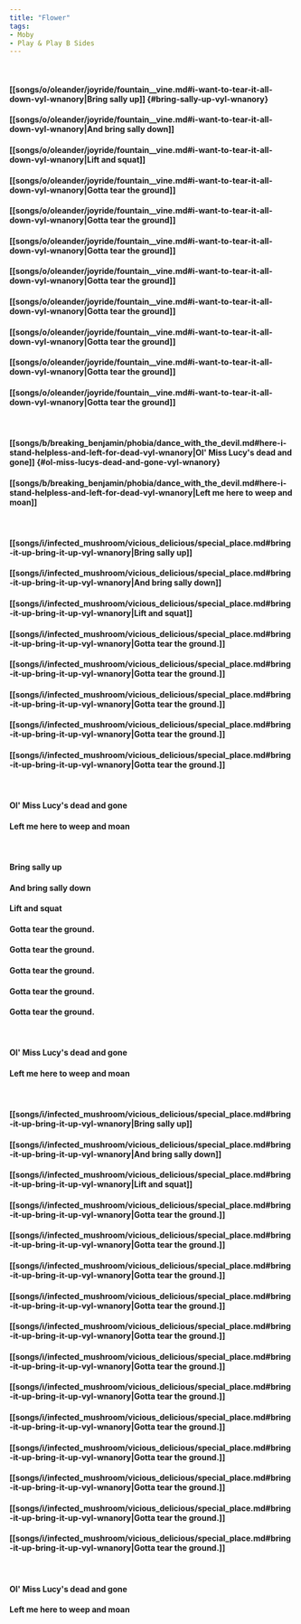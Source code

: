 ```yaml
---
title: "Flower"
tags:
- Moby
- Play & Play B Sides
---
```

&nbsp;
#### [[songs/o/oleander/joyride/fountain__vine.md#i-want-to-tear-it-all-down-vyl-wnanory|Bring sally up]] {#bring-sally-up-vyl-wnanory}
#### [[songs/o/oleander/joyride/fountain__vine.md#i-want-to-tear-it-all-down-vyl-wnanory|And bring sally down]]
#### [[songs/o/oleander/joyride/fountain__vine.md#i-want-to-tear-it-all-down-vyl-wnanory|Lift and squat]]
#### [[songs/o/oleander/joyride/fountain__vine.md#i-want-to-tear-it-all-down-vyl-wnanory|Gotta tear the ground]]
#### [[songs/o/oleander/joyride/fountain__vine.md#i-want-to-tear-it-all-down-vyl-wnanory|Gotta tear the ground]]
#### [[songs/o/oleander/joyride/fountain__vine.md#i-want-to-tear-it-all-down-vyl-wnanory|Gotta tear the ground]]
#### [[songs/o/oleander/joyride/fountain__vine.md#i-want-to-tear-it-all-down-vyl-wnanory|Gotta tear the ground]]
#### [[songs/o/oleander/joyride/fountain__vine.md#i-want-to-tear-it-all-down-vyl-wnanory|Gotta tear the ground]]
#### [[songs/o/oleander/joyride/fountain__vine.md#i-want-to-tear-it-all-down-vyl-wnanory|Gotta tear the ground]]
#### [[songs/o/oleander/joyride/fountain__vine.md#i-want-to-tear-it-all-down-vyl-wnanory|Gotta tear the ground]]
#### [[songs/o/oleander/joyride/fountain__vine.md#i-want-to-tear-it-all-down-vyl-wnanory|Gotta tear the ground]]
&nbsp;
#### [[songs/b/breaking_benjamin/phobia/dance_with_the_devil.md#here-i-stand-helpless-and-left-for-dead-vyl-wnanory|Ol' Miss Lucy's dead and gone]] {#ol-miss-lucys-dead-and-gone-vyl-wnanory}
#### [[songs/b/breaking_benjamin/phobia/dance_with_the_devil.md#here-i-stand-helpless-and-left-for-dead-vyl-wnanory|Left me here to weep and moan]]
&nbsp;
#### [[songs/i/infected_mushroom/vicious_delicious/special_place.md#bring-it-up-bring-it-up-vyl-wnanory|Bring sally up]]
#### [[songs/i/infected_mushroom/vicious_delicious/special_place.md#bring-it-up-bring-it-up-vyl-wnanory|And bring sally down]]
#### [[songs/i/infected_mushroom/vicious_delicious/special_place.md#bring-it-up-bring-it-up-vyl-wnanory|Lift and squat]]
#### [[songs/i/infected_mushroom/vicious_delicious/special_place.md#bring-it-up-bring-it-up-vyl-wnanory|Gotta tear the ground.]]
#### [[songs/i/infected_mushroom/vicious_delicious/special_place.md#bring-it-up-bring-it-up-vyl-wnanory|Gotta tear the ground.]]
#### [[songs/i/infected_mushroom/vicious_delicious/special_place.md#bring-it-up-bring-it-up-vyl-wnanory|Gotta tear the ground.]]
#### [[songs/i/infected_mushroom/vicious_delicious/special_place.md#bring-it-up-bring-it-up-vyl-wnanory|Gotta tear the ground.]]
#### [[songs/i/infected_mushroom/vicious_delicious/special_place.md#bring-it-up-bring-it-up-vyl-wnanory|Gotta tear the ground.]]
&nbsp;
#### Ol' Miss Lucy's dead and gone
#### Left me here to weep and moan
&nbsp;
#### Bring sally up
#### And bring sally down
#### Lift and squat
#### Gotta tear the ground.
#### Gotta tear the ground.
#### Gotta tear the ground.
#### Gotta tear the ground.
#### Gotta tear the ground.
&nbsp;
#### Ol' Miss Lucy's dead and gone
#### Left me here to weep and moan
&nbsp;
#### [[songs/i/infected_mushroom/vicious_delicious/special_place.md#bring-it-up-bring-it-up-vyl-wnanory|Bring sally up]]
#### [[songs/i/infected_mushroom/vicious_delicious/special_place.md#bring-it-up-bring-it-up-vyl-wnanory|And bring sally down]]
#### [[songs/i/infected_mushroom/vicious_delicious/special_place.md#bring-it-up-bring-it-up-vyl-wnanory|Lift and squat]]
#### [[songs/i/infected_mushroom/vicious_delicious/special_place.md#bring-it-up-bring-it-up-vyl-wnanory|Gotta tear the ground.]]
#### [[songs/i/infected_mushroom/vicious_delicious/special_place.md#bring-it-up-bring-it-up-vyl-wnanory|Gotta tear the ground.]]
#### [[songs/i/infected_mushroom/vicious_delicious/special_place.md#bring-it-up-bring-it-up-vyl-wnanory|Gotta tear the ground.]]
#### [[songs/i/infected_mushroom/vicious_delicious/special_place.md#bring-it-up-bring-it-up-vyl-wnanory|Gotta tear the ground.]]
#### [[songs/i/infected_mushroom/vicious_delicious/special_place.md#bring-it-up-bring-it-up-vyl-wnanory|Gotta tear the ground.]]
#### [[songs/i/infected_mushroom/vicious_delicious/special_place.md#bring-it-up-bring-it-up-vyl-wnanory|Gotta tear the ground.]]
#### [[songs/i/infected_mushroom/vicious_delicious/special_place.md#bring-it-up-bring-it-up-vyl-wnanory|Gotta tear the ground.]]
#### [[songs/i/infected_mushroom/vicious_delicious/special_place.md#bring-it-up-bring-it-up-vyl-wnanory|Gotta tear the ground.]]
#### [[songs/i/infected_mushroom/vicious_delicious/special_place.md#bring-it-up-bring-it-up-vyl-wnanory|Gotta tear the ground.]]
#### [[songs/i/infected_mushroom/vicious_delicious/special_place.md#bring-it-up-bring-it-up-vyl-wnanory|Gotta tear the ground.]]
#### [[songs/i/infected_mushroom/vicious_delicious/special_place.md#bring-it-up-bring-it-up-vyl-wnanory|Gotta tear the ground.]]
#### [[songs/i/infected_mushroom/vicious_delicious/special_place.md#bring-it-up-bring-it-up-vyl-wnanory|Gotta tear the ground.]]
&nbsp;
#### Ol' Miss Lucy's dead and gone
#### Left me here to weep and moan

